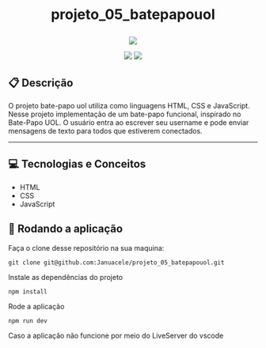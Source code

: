 # <p align = "center"> projeto_05_batepapouol </p>

<p align="center">
   <img src="https://ayltoninacio.com.br/img/p/32w750.jpg"/>
</p>

<p align = "center">
   <img src="https://img.shields.io/badge/author-Januacele Vieira-4dae71?style=flat-square" />
   <img src="https://img.shields.io/badge/languages-HTML, CSS e JavaScript-4dae71?style=flat-square" />
</p>

##  :clipboard: Descrição
  O projeto bate-papo uol utiliza como linguagens HTML, CSS e JavaScript. Nesse projeto implementação de um bate-papo funcional, 
  inspirado no Bate-Papo UOL. O usuário entra ao escrever seu username e pode enviar mensagens de texto para todos que estiverem conectados. 
***
## :computer:	 Tecnologias e Conceitos

- HTML
- CSS
- JavaScript

## 🏁 Rodando a aplicação

Faça o clone desse repositório na sua maquina:

```
git clone git@github.com:Januacele/projeto_05_batepapouol.git
```
Instale as dependências do projeto

```
npm install
```
Rode a aplicação

```
npm run dev
```
Caso a aplicação não funcione por meio do LiveServer do vscode
